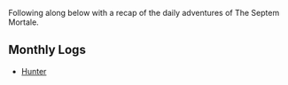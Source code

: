 Following along below with a recap of the daily adventures of The Septem Mortale.

## Monthly Logs
* [Hunter](https://stormchaserroleplaying.com/Arden/Campaigns/Hunters/Calendar/Hunter)
